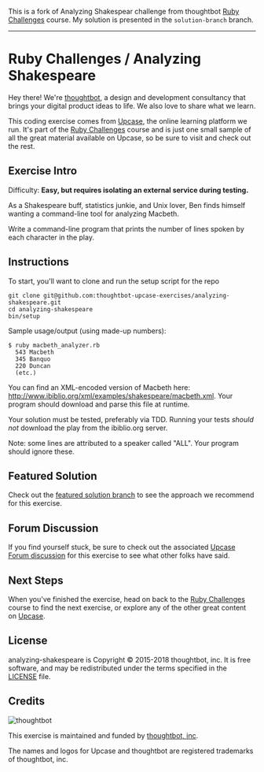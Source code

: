 This is a fork of Analyzing Shakespear challenge from thoughtbot [Ruby Challenges](https://thoughtbot.com/upcase/ruby-challenges) course. My solution is presented in the `solution-branch` branch.

--------------------------------------------


# Ruby Challenges / Analyzing Shakespeare

Hey there! We're [thoughtbot](https://thoughtbot.com), a design and
development consultancy that brings your digital product ideas to life.
We also love to share what we learn.

This coding exercise comes from [Upcase](https://thoughtbot.com/upcase),
the online learning platform we run. It's part of the
[Ruby Challenges](https://thoughtbot.com/upcase/ruby-challenges) course and is just one small sample of all
the great material available on Upcase, so be sure to visit and check out the rest.

## Exercise Intro

Difficulty: **Easy, but requires isolating an external service during testing.**

As a Shakespeare buff, statistics junkie, and Unix lover, Ben finds himself wanting a command-line tool for analyzing Macbeth.

Write a command-line program that prints the number of lines spoken by each character in the play.

## Instructions

To start, you'll want to clone and run the setup script for the repo

    git clone git@github.com:thoughtbot-upcase-exercises/analyzing-shakespeare.git
    cd analyzing-shakespeare
    bin/setup

Sample usage/output (using made-up numbers):

    $ ruby macbeth_analyzer.rb
      543 Macbeth
      345 Banquo
      220 Duncan
      (etc.)

You can find an XML-encoded version of Macbeth here: http://www.ibiblio.org/xml/examples/shakespeare/macbeth.xml. Your program should download and parse this file at runtime.

Your solution must be tested, preferably via TDD. Running your tests _should not_ download the play from the ibiblio.org server.

Note: some lines are attributed to a speaker called "ALL". Your program should ignore these.

## Featured Solution

Check out the [featured solution branch](https://github.com/thoughtbot-upcase-exercises/analyzing-shakespeare/compare/featured-solution#toc) to
see the approach we recommend for this exercise.

## Forum Discussion

If you find yourself stuck, be sure to check out the associated
[Upcase Forum discussion](https://forum.upcase.com/t/ruby-challenges-analyzing-shakespeare/4604)
for this exercise to see what other folks have said.

## Next Steps

When you've finished the exercise, head on back to the
[Ruby Challenges](https://thoughtbot.com/upcase/ruby-challenges) course to find the next exercise,
or explore any of the other great content on
[Upcase](https://thoughtbot.com/upcase).

## License

analyzing-shakespeare is Copyright © 2015-2018 thoughtbot, inc. It is free software,
and may be redistributed under the terms specified in the
[LICENSE](/LICENSE.md) file.

## Credits

![thoughtbot](https://thoughtbot.com/thoughtbot-logo-for-readmes.svg)

This exercise is maintained and funded by
[thoughtbot, inc](http://thoughtbot.com/community).

The names and logos for Upcase and thoughtbot are registered trademarks of
thoughtbot, inc.

